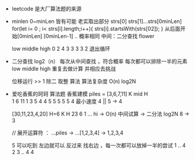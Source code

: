 - leetcode 是大厂算法题的来源
- minlen 0~minLen 皆有可能
    老实取出部分 strs[0] strs[1]...strs[0minLen]
    for(let i= 0 ; i< strs[i].length;i++){
        strs[i].startsWith(strs[02]);
    }
    从后面开始[0minLen] [0minLen-1] .. 
    概率相同  中间：二分查找
    flower 

    low   middle  high
    0       2      4
    3       3      3
    3              2  退出循环

- 二分查找  log2（n）
    每次从中间查找  ，符合概率  每次都可以排除一半的元素
    low    middle    high  重复去做计算  并相应去挑战



    位移运行   >> 1   除二  取整
    算法  算法复杂度 O(n)  log2N


- 爱吃香蕉的珂珂 算法题
    香蕉建模 
    piles = [3,6,7,11]
    K    mid    H   
    1     6     11
    1     3      5
    4     4      5
    5     5      5
    5            4
    最小速度 4 || 5 -> 4 

    [30,11,23,4,20]  H=6
    K        H
    23       6
    1 ... hi  ->  O(n)       中间试算 -> 二分法   log2N   8 -> 3

    // 展开运算符 ： ...piles  -> ...[1,2,3,4] -> 1,2,3,4

    5 可以吃到  左边就可以
    反过来 找右边 ，每一次都可以放掉一半的尝试
    1 .. 4    2
    3 .. 4    4





